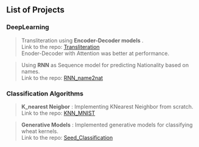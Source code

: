 ## List of Projects


### DeepLearning 

>Transliteration using **Encoder-Decoder models** .\
>Link to the repo:  [Transliteration](https://github.com/pskaranth/thelearningcurve/tree/master/DeepLearning/RNN/Transliteration)\
>Enoder-Decoder with Attention was better at performance.

>Using **RNN** as Sequence model for predicting Nationality based on names.\
>Link to the repo:  [RNN_name2nat](https://github.com/pskaranth/thelearningcurve/tree/master/DeepLearning/RNN/Name2Nat)

### Classification Algorithms

>**K_nearest Neigbor** : Implementing KNearest Neighbor from scratch. \
>Link to the repo:  [KNN_MNIST](https://github.com/pskaranth/thelearningcurve/tree/master/Classification/KNN)

>**Generative Models** : Implemented generative models for classifying wheat kernels.\
> Link to the repo: [Seed_Classification](https://github.com/pskaranth/thelearningcurve/tree/master/Classification/generative)

